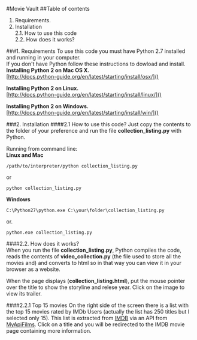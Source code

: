 #Movie Vault
##Table of contents
1. Requirements. 
2. Installation  
2.1. How to use this code  
2.2. How does it works? 

  
###1. Requirements
To use this code you must have Python 2.7 installed and running in your computer.  
If you don't have Python follow these instructions to dowload and install.  
**Installing Python 2 on Mac OS X.**  
[http://docs.python-guide.org/en/latest/starting/install/osx/]() 

**Installing Python 2 on Linux.**  
[http://docs.python-guide.org/en/latest/starting/install/linux/]() 


**Installing Python 2 on Windows.**  
[http://docs.python-guide.org/en/latest/starting/install/win/]()

###2. Installation 
####2.1 How to use this code?
Just copy the contents to the folder of your preference and run the file **collection_listing.py** with Python.  

Running from command line:  
**Linux and Mac**  

``` 
/path/to/interpreter/python collection_listing.py 
```  
  or  
  
```  
python collection_listing.py 
``` 
**Windows**  
 
```
C:\Python27\python.exe C:\your\folder\collection_listing.py
``` 
or. 
 
```
python.exe collection_listing.py 
```
####2.2. How does it works?    
When you run the file **collection_listing.py**, Python compiles the code, reads the contents of **video_collection.py** (the file used to store all the movies and) and converts to html so in that way you can view it in your browser as a website.

When the page displays (**collection_listing.html**), put the mouse pointer over the title to show the storyline and relese year. Click on the image to view its trailer.

####2.2.1 Top 15 movies
On the right side of the screen there is a list with the top 15 movies rated by IMDb Users (actually the list has 250 titles but I selected only 15). This list is extracted from [IMDB](http://www.imdb.com/) via an API from [MyApiFilms](http://api.myapifilms.com/). Click on a title and you will be redirected to the IMDB movie page containing more information.